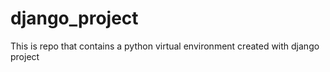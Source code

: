 # django_project
This is repo that contains a python virtual environment created with django project
